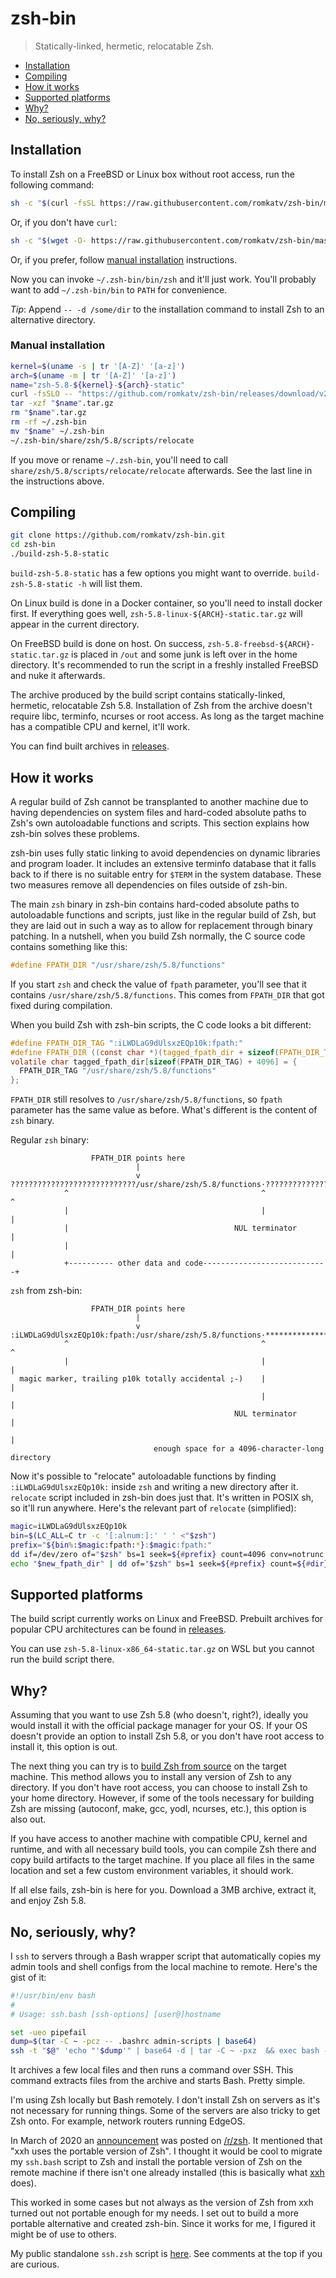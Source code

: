 # zsh-bin

> Statically-linked, hermetic, relocatable Zsh.

- [Installation](#installation)
- [Compiling](#compiling)
- [How it works](#how-it-works)
- [Supported platforms](#supported-platforms)
- [Why?](#why)
- [No, seriously, why?](#no-seriously-why)

## Installation

To install Zsh on a FreeBSD or Linux box without root access, run the following command:

```sh
sh -c "$(curl -fsSL https://raw.githubusercontent.com/romkatv/zsh-bin/master/install)"
```

Or, if you don't have `curl`:

```sh
sh -c "$(wget -O- https://raw.githubusercontent.com/romkatv/zsh-bin/master/install)"
```

Or, if you prefer, follow [manual installation](#manual-installation) instructions.

Now you can invoke `~/.zsh-bin/bin/zsh` and it'll just work. You'll probably want to add
`~/.zsh-bin/bin` to `PATH` for convenience.

*Tip*: Append `-- -d /some/dir` to the installation command to install Zsh to an alternative
directory.

### Manual installation

```sh
kernel=$(uname -s | tr '[A-Z]' '[a-z]')
arch=$(uname -m | tr '[A-Z]' '[a-z]')
name="zsh-5.8-${kernel}-${arch}-static"
curl -fsSLO -- "https://github.com/romkatv/zsh-bin/releases/download/v2.1.1/${name}.tar.gz"
tar -xzf "$name".tar.gz
rm "$name".tar.gz
rm -rf ~/.zsh-bin
mv "$name" ~/.zsh-bin
~/.zsh-bin/share/zsh/5.8/scripts/relocate
```

If you move or rename `~/.zsh-bin`, you'll need to call `share/zsh/5.8/scripts/relocate/relocate`
afterwards. See the last line in the instructions above.

## Compiling

```sh
git clone https://github.com/romkatv/zsh-bin.git
cd zsh-bin
./build-zsh-5.8-static
```

`build-zsh-5.8-static` has a few options you might want to override. `build-zsh-5.8-static -h` will
list them.

On Linux build is done in a Docker container, so you'll need to install docker first. If everything
goes well, `zsh-5.8-linux-${ARCH}-static.tar.gz` will appear in the current directory.


On FreeBSD build is done on host. On success, `zsh-5.8-freebsd-${ARCH}-static.tar.gz` is placed
in `/out` and some junk is left over in the home directory. It's recommended to run the script in a
freshly installed FreeBSD and nuke it afterwards.

The archive produced by the build script contains statically-linked, hermetic, relocatable Zsh 5.8.
Installation of Zsh from the archive doesn't require libc, terminfo, ncurses or root access. As long
as the target machine has a compatible CPU and kernel, it'll work.

You can find built archives in [releases](https://github.com/romkatv/zsh-bin/releases).

## How it works

A regular build of Zsh cannot be transplanted to another machine due to having dependencies on
system files and hard-coded absolute paths to Zsh's own autoloadable functions and scripts. This
section explains how zsh-bin solves these problems.

zsh-bin uses fully static linking to avoid dependencies on dynamic libraries and program loader. It
includes an extensive terminfo database that it falls back to if there is no suitable entry
for `$TERM` in the system database. These two measures remove all dependencies on files outside of
zsh-bin.

The main `zsh` binary in zsh-bin contains hard-coded absolute paths to autoloadable functions and
scripts, just like in the regular build of Zsh, but they are laid out in such a way as to allow for
replacement through binary patching. In a nutshell, when you build Zsh normally, the C source code
contains something like this:

```c
#define FPATH_DIR "/usr/share/zsh/5.8/functions"
```

If you start `zsh` and check the value of `fpath` parameter, you'll see that it contains
`/usr/share/zsh/5.8/functions`. This comes from `FPATH_DIR` that got fixed during compilation.

When you build Zsh with zsh-bin scripts, the C code looks a bit different:

```c
#define FPATH_DIR_TAG ":iLWDLaG9dUlsxzEQp10k:fpath:"
#define FPATH_DIR ((const char *)(tagged_fpath_dir + sizeof(FPATH_DIR_TAG) - 1))
volatile char tagged_fpath_dir[sizeof(FPATH_DIR_TAG) + 4096] = {
  FPATH_DIR_TAG "/usr/share/zsh/5.8/functions"
};
```

`FPATH_DIR` still resolves to `/usr/share/zsh/5.8/functions`, so `fpath` parameter has the same
value as before. What's different is the content of `zsh` binary.

Regular `zsh` binary:

```text
                  FPATH_DIR points here
                            |
                            v
????????????????????????????/usr/share/zsh/5.8/functions·???????????????????????
            ^                                           ^              ^
            |                                           |              |
            |                                     NUL terminator       |
            |                                                          |
            +---------- other data and code----------------------------+
```

`zsh` from zsh-bin:

```text
                  FPATH_DIR points here
                            |
                            v
:iLWDLaG9dUlsxzEQp10k:fpath:/usr/share/zsh/5.8/functions·***********************
            ^                                           ^              ^
            |                                           |              |
  magic marker, trailing p10k totally accidental ;-)    |              |
                                                        |              |
                                                  NUL terminator       |
                                                                       |
                                enough space for a 4096-character-long directory
```

Now it's possible to "relocate" autoloadable functions by finding `:iLWDLaG9dUlsxzEQp10k:` inside
`zsh` and writing a new directory after it. `relocate` script included in zsh-bin does just
that. It's written in POSIX sh, so it'll run anywhere. Here's the relevant part of `relocate`
(simplified):

```sh
magic=iLWDLaG9dUlsxzEQp10k
bin=$(LC_ALL=C tr -c '[:alnum:]:' ' ' <"$zsh")
prefix="${bin%:$magic:fpath:*}:$magic:fpath:"
dd if=/dev/zero of="$zsh" bs=1 seek=${#prefix} count=4096 conv=notrunc
echo "$new_fpath_dir" | dd of="$zsh" bs=1 seek=${#prefix} count=${#dir} conv=notrunc
```

## Supported platforms

The build script currently works on Linux and FreeBSD. Prebuilt archives for popular CPU
architectures can be found in [releases](https://github.com/romkatv/zsh-bin/releases).

You can use `zsh-5.8-linux-x86_64-static.tar.gz` on WSL but you cannot run the build script there.

## Why?

Assuming that you want to use Zsh 5.8 (who doesn't, right?), ideally you would install it with the
official package manager for your OS. If your OS doesn't provide an option to install Zsh 5.8,
or you don't have root access to install it, this option is out.

The next thing you can try is to [build Zsh from source](
  https://github.com/zsh-users/zsh/blob/master/INSTALL) on the target machine. This method allows
you to install any version of Zsh to any directory. If you don't have root access, you can choose to
install Zsh to your home directory. However, if some of the tools necessary for building Zsh are
missing (autoconf, make, gcc, yodl, ncurses, etc.), this option is also out.

If you have access to another machine with compatible CPU, kernel and runtime, and with all
necessary build tools, you can compile Zsh there and copy build artifacts to the target
machine. If you place all files in the same location and set a few custom environment variables, it
should work.

If all else fails, zsh-bin is here for you. Download a 3MB archive, extract it, and enjoy Zsh 5.8.

## No, seriously, why?

I `ssh` to servers through a Bash wrapper script that automatically copies my admin tools and shell
configs from the local machine to remote. Here's the gist of it:

```zsh
#!/usr/bin/env bash
#
# Usage: ssh.bash [ssh-options] [user@]hostname

set -ueo pipefail
dump=$(tar -C ~ -pcz -- .bashrc admin-scripts | base64)
ssh -t "$@" 'echo "'$dump'" | base64 -d | tar -C ~ -pxz  && exec bash -il'
```

It archives a few local files and then runs a command over SSH. This command extracts files from
the archive and starts Bash. Pretty simple.

I'm using Zsh locally but Bash remotely. I don't install Zsh on servers as it's not necessary for
running things. Some of the servers are also tricky to get Zsh onto. For example, network routers
running EdgeOS.

In March of 2020 an [announcement](
  https://www.reddit.com/r/zsh/comments/fiq9w2/bring_zsh_with_ohmyzsh_wherever_you_go_through/) was
posted on [/r/zsh](https://www.reddit.com/r/zsh/). It mentioned that "xxh uses the portable
version of Zsh". I thought it would be cool to migrate my `ssh.bash` script to Zsh and install
the portable version of Zsh on the remote machine if there isn't one already installed (this is
basically what [xxh](https://github.com/xxh/xxh) does).

This worked in some cases but not always as the version of Zsh from xxh turned out not portable
enough for my needs. I set out to build a more portable alternative and created zsh-bin. Since it
works for me, I figured it might be of use to others.

My public standalone `ssh.zsh` script is [here](
  https://github.com/romkatv/dotfiles-public/blob/master/bin/ssh.zsh). See comments at the top if
you are curious.

